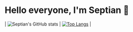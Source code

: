 # Hello everyone, I'm Septian 👋

| ![Septian's GitHub stats](https://github-readme-stats.vercel.app/api?username=sm888sm&show_icons=true&theme=tokyonight) | [![Top Langs](https://github-readme-stats.vercel.app/api/top-langs/?username=sm888sm&layout=compact)](https://github.com/anuraghazra/github-readme-stats) |


